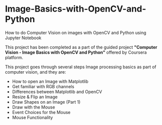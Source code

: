 # Image-Basics-with-OpenCV-and-Python
How to do Computer Vision on images with OpenCV and Python using Jupyter Notebook

This project has been completed as a part of the guided project **"Computer Vision - Image Basics with OpenCV and Python"** offered by Coursera platform.


This project goes through several steps Image processing basics as part of computer vision, and they are:

* How to open an Image with Matplotlib
* Get familiar with RGB channels
* Differences between Matplotlib and OpenCV
* Resize & Flip an Image
* Draw Shapes on an Image (Part 1)
* Draw with the Mouse
* Event Choices for the Mouse
* Mouse Functionality
